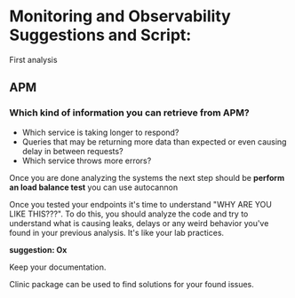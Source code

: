 # Monitoring and Observability Suggestions and Script:
First analysis
## APM
### Which kind of information you can retrieve from APM? 
* Which service is taking longer to respond? 
* Queries that may be returning more data than expected or even causing delay in between requests?
* Which service throws more errors?

Once you are done analyzing the systems the next step should be **perform an load balance test** you can use autocannon

Once you tested your endpoints it's time to understand "WHY ARE YOU LIKE THIS???". To do this, you should analyze the code and try to understand what is causing leaks, delays or any weird behavior you've found in your previous analysis. It's like your lab practices.

**suggestion: Ox**

Keep your documentation. 

Clinic package can be used to find solutions for your found issues.
